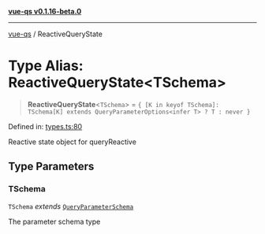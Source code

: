 [**vue-qs v0.1.16-beta.0**](../README.md)

***

[vue-qs](../README.md) / ReactiveQueryState

# Type Alias: ReactiveQueryState\<TSchema\>

> **ReactiveQueryState**\<`TSchema`\> = `{ [K in keyof TSchema]: TSchema[K] extends QueryParameterOptions<infer T> ? T : never }`

Defined in: [types.ts:80](https://github.com/iamsomraj/vue-qs/blob/be7516ef29a864f0946d1401d2afac5cf37a73b9/src/types.ts#L80)

Reactive state object for queryReactive

## Type Parameters

### TSchema

`TSchema` *extends* [`QueryParameterSchema`](QueryParameterSchema.md)

The parameter schema type
